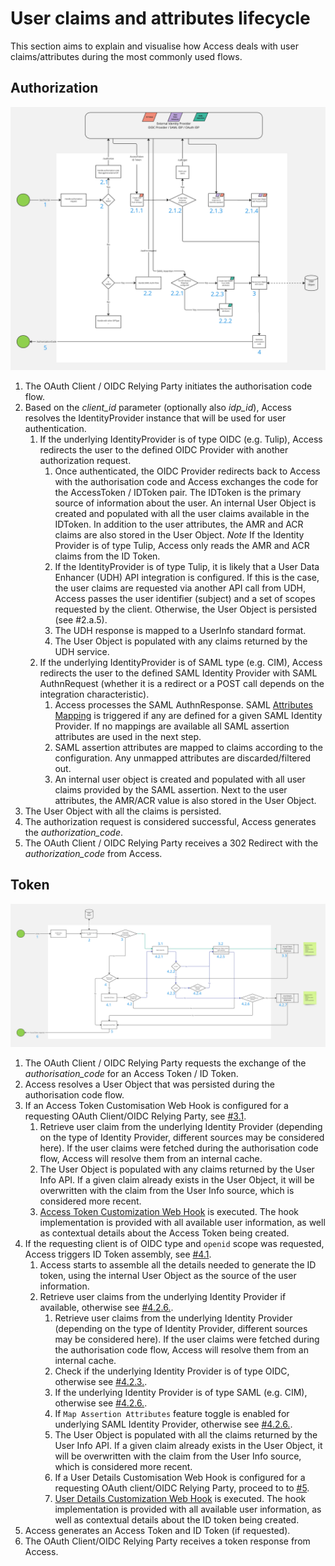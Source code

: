 # User claims and attributes lifecycle

This section aims to explain and visualise how Access deals with user claims/attributes during the most commonly used flows.

## Authorization

![AWS Configuration](img/access-claims-lifecycle-authorization.jpg)

1. The OAuth Client / OIDC Relying Party initiates the authorisation code flow.
2. Based on the _client_id_ parameter (optionally also _idp_id_), Access resolves the IdentityProvider instance that will be used for user
   authentication.
    1. If the underlying IdentityProvider is of type OIDC (e.g. Tulip), Access redirects the user to the defined OIDC Provider with another
       authorization request.
        1. Once authenticated, the OIDC Provider redirects back to Access with the authorisation code and Access exchanges the code for the
           AccessToken / IDToken pair. The IDToken is the primary source of information about the user. An internal User Object is created
           and populated with all the user claims available in the IDToken. In addition to the user attributes, the AMR and ACR claims are
           also stored in the User Object. _Note_ If the Identity Provider is of type Tulip, Access only reads the AMR and ACR claims from
           the ID Token.
        2. If the IdentityProvider is of type Tulip, it is likely that a User Data Enhancer (UDH) API integration is configured. If this is
           the case, the user claims are requested via another API call from UDH, Access passes the user identifier (subject) and a set of
           scopes requested by the client. Otherwise, the User Object is persisted (see #2.a.5).
        3. The UDH response is mapped to a UserInfo standard format.
        4. The User Object is populated with any claims returned by the UDH service.
    2. If the underlying IdentityProvider is of SAML type (e.g. CIM), Access redirects the user to the defined SAML Identity Provider with
       SAML AuthnRequest (whether it is a redirect or a POST call depends on the integration characteristic).
        1. Access processes the SAML AuthnResponse.
           SAML [Attributes Mapping](https://docs.onewelcome.net/products/access/topics/general-app-config/identity-providers/identity-providers/#attribute-mapping)
           is triggered if any are defined for a given SAML Identity Provider. If no mappings are available all SAML assertion attributes
           are used in the next step.
        2. SAML assertion attributes are mapped to claims according to the configuration. Any unmapped attributes are discarded/filtered
           out.
        3. An internal user object is created and populated with all user claims provided by the SAML assertion. Next to the user
           attributes, the AMR/ACR value is also stored in the User Object.
3. The User Object with all the claims is persisted.
4. The authorization request is considered successful, Access generates the _authorization_code_.
5. The OAuth Client / OIDC Relying Party receives a 302 Redirect with the _authorization_code_ from Access.

## Token

![AWS Configuration](img/access-claims-lifecycle-token.jpg)

1. The OAuth Client / OIDC Relying Party requests the exchange of the _authorisation_code_ for an Access Token / ID Token.
2. Access resolves a User Object that was persisted during the authorisation code flow.
3. If an Access Token Customisation Web Hook is configured for a requesting OAuth Client/OIDC Relying Party, see [#3.1](#3.1.).
    1. Retrieve user claim from the underlying Identity Provider (depending on the type of Identity Provider, different sources may be
       considered here). If the user claims were fetched during the authorisation code flow, Access will resolve them from an internal
       cache.
    2. The User Object is populated with any claims returned by the User Info API. If a given claim already exists in the User Object, it
       will be overwritten with the claim from the User Info source, which is considered more recent.
    3. [Access Token Customization Web Hook](https://docs.onewelcome.net/products/access/topics/integration-extension/hooks/customize-access-token/customize-access-token-hook/)
       is executed. The hook implementation is provided with all available user information, as well as contextual details about the Access
       Token being created.
4. If the requesting client is of OIDC type and `openid` scope was requested, Access triggers ID Token assembly,
   see [#4.1](#4.1.).
    1. Access starts to assemble all the details needed to generate the ID token, using the internal User Object as the source of the user
       information.
    2. Retrieve user claims from the underlying Identity Provider if available, otherwise see [#4.2.6.](#4.2.6.).
        1. Retrieve user claims from the underlying Identity Provider (depending on the type of Identity Provider, different sources may be
           considered here). If the user claims were fetched during the authorisation code flow, Access will resolve them from an internal
           cache.
        2. Check if the underlying Identity Provider is of type OIDC, otherwise see [#4.2.3.](#4.2.3.).
        3. If the underlying Identity Provider is of type SAML (e.g. CIM), otherwise see [#4.2.6.](#4.2.6.).
        4. If `Map Assertion Attributes` feature toggle is enabled for underlying SAML Identity Provider, otherwise see [#4.2.6.](#4.2.6.).
        5. The User Object is populated with all the claims returned by the User Info API. If a given claim already exists in the User
           Object, it will be overwritten with the claim from the User Info source, which is considered more recent.
        6. If a User Details Customisation Web Hook is configured for a requesting OAuth client/OIDC Relying Party, proceed to
           to [#5](#5.).
        7. [User Details Customization Web Hook](https://docs.onewelcome.net/products/access/topics/integration-extension/hooks/customize-user-details/customize-user-details-hook/)
           is executed. The hook implementation is provided with all available user information, as well as contextual details about the ID
           token being created.
5. Access generates an Access Token and ID Token (if requested).
6. The OAuth Client/OIDC Relying Party receives a token response from Access.
